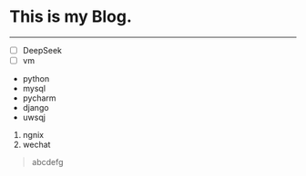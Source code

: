 # This is my Blog.
------------------

- [ ] DeepSeek
- [ ] vm
* python
* mysql
* pycharm
* django
* uwsqj
1. ngnix
2. wechat

> abcdefg
